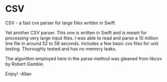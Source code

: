 # CSV
CSV - a fast cvs parser for large files written in Swift

Yet another CSV parser.  This one is written in Swift and is meant for processing very large input files. I was able to read and parse a 10 million line file in around 52 to 58 seconds.  Includes a few basic cvs files for unit testing.  Thoroughly tested and has no memory leaks.

The algorithm employed here in the parse method was gleaned from libcsv by Robert Gamble.

Enjoy!
-Allan
